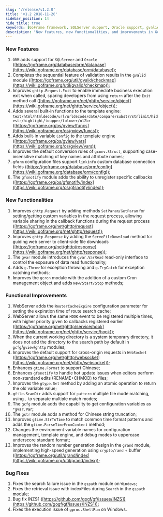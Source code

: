 ```yaml
---
slug: '/release/v1.2.0'
title: 'v1.2 2018-11-26'
sidebar_position: 14
hide_title: true
keywords: [GoFrame framework, SQLServer support, Oracle support, gvalid validation, ghttp improvement, template engine functions, gconv improvement, gform configuration, gfsnotify, WebSocket cross-origin]
description: "New features, new functionalities, and improvements in GoFrame framework version v1.2. This version adds support for SQLServer and Oracle databases, enhances the sequential features of the gvalid module, and improves the handling mechanism of ghttp.Request. The template engine introduces multiple built-in functions, and various upgrades and optimizations in modules such as gvar, gform, and gfsnotify."
---
```


### New Features

1. `ORM` adds support for `SQLServer` and `Oracle` ([https://goframe.org/database/orm/database](https://wiki.goframe.org/database/orm/database));
2. Completes the sequential feature of validation results in the `gvalid` module ([https://goframe.org/util/gvalid/checkmap](https://wiki.goframe.org/util/gvalid/checkmap));
3. Improves `ghttp.Request.Exit` to enable immediate business execution exit when called, sparing developers from using `return` after the `Exit` method call ([https://goframe.org/net/ghttp/service/object](https://wiki.goframe.org/net/ghttp/service/object));
4. Adds several built-in functions to the template engine: `text/html/htmldecode/url/urldecode/date/compare/substr/strlimit/hidestr/highlight/toupper/tolower/nl2br` ([https://goframe.org/os/gview/funcs](https://wiki.goframe.org/os/gview/funcs));
5. Adds built-in variable `Config` to the template engine ([https://goframe.org/os/gview/vars](https://wiki.goframe.org/os/gview/vars));
6. Improves the default conversion rules of `gconv.Struct`, supporting case-insensitive matching of key names and attribute names;
7. `gform` configuration files support `linkinfo` custom database connection fields ([https://goframe.org/database/orm/config](https://wiki.goframe.org/database/orm/config));
8. The `gfsnotify` module adds the ability to unregister specific callbacks ([https://goframe.org/os/gfsnotify/index](https://wiki.goframe.org/os/gfsnotify/index));

### New Functionalities

1. Improves `ghttp.Request` by adding methods `SetParam/GetParam` for setting/getting custom variables in the request process, allowing variable sharing in the callback functions during the request process ([https://goframe.org/net/ghttp/request](https://wiki.goframe.org/net/ghttp/request));
2. Improves `ghttp.Response` by adding the `ServeFileDownload` method for guiding web server to client-side file downloads ([https://goframe.org/net/ghttp/response](https://wiki.goframe.org/net/ghttp/response));
3. The `gvar` module introduces the `gvar.VarRead` read-only interface to control the exposure of data read functionality;
4. Adds `g.Throw` for exception throwing and `g.TryCatch` for exception catching methods;
5. Improves the `gcron` module with the addition of a custom Cron management object and adds `New/Start/Stop` methods;

### Functional Improvements

1. WebServer adds the `RouterCacheExpire` configuration parameter for setting the expiration time of route search cache;
2. WebServer allows the same `HOOK` event to be registered multiple times, with higher priority given to callbacks registered earlier ([https://goframe.org/net/ghttp/service/hook](https://wiki.goframe.org/net/ghttp/service/hook));
3. When the current working directory is a system temporary directory, it does not add the directory to the search path by default in `gcfg`/`gview`/`ghttp` modules;
4. Improves the default support for cross-origin requests in `WebSocket` ([https://goframe.org/net/ghttp/websocket](https://wiki.goframe.org/net/ghttp/websocket));
5. Enhances `gtime.Format` to support Chinese;
6. Enhances `gfsnotify` to handle hot update issues when editors perform non-standard edits (RENAME+CHMOD) to files;
7. Improves the `gtype.Set` method by adding an atomic operation to return the old variable value;
8. `gfile.ScanDir` adds support for `pattern` multiple file mode matching, using `,` to separate multiple match modes;
9. The `gcfg` module adds the capability to get configuration variables as `*gvar.Var`;
10. The `gstr` module adds a method for Chinese string truncation;
11. Improves `gtime.StrToTime` to match common time format patterns and adds the `gtime.ParseTimeFromContent` method;
12. Changes the environment variable names for configuration management, template engine, and debug modes to uppercase underscore standard format;
13. Improves the random number generation design in the `grand` module, implementing high-speed generation using `crypto/rand` + buffer ([https://goframe.org/util/grand/index](https://wiki.goframe.org/util/grand/index));

### Bug Fixes

1. Fixes the search failure issue in the `gspath` module on `Windows`;
2. Fixes the retrieval issue with indexFiles during `Search` in the `gspath` module;
3. Bug fix INZS1 ([https://github.com/gogf/gf/issues/INZS1](https://github.com/gogf/gf/issues/INZS1));
4. Fixes the execution issue of `gproc.ShellRun` on Windows.